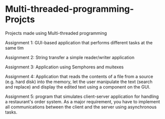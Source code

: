 # Multi-threaded-programming-Projcts
Projects made using Multi-threaded programming

Assignment 1: GUI-based application that performs different tasks at the same tim

Assignment 2: String transfer a simple reader/writer application

Assignment 3: Application using Semphores and muitexes 

Assignment 4: Application that reads the contents of a file from a source (e.g. hard disk) into the memory, let the user manipulate the text (search and replace) and display the edited text using a component on the GUI.

Assignment 5: program that simulates client-server application for handling a restaurant's order system. As a major requirement, you have to implement all communications between the client and the server using asynchronous tasks.
